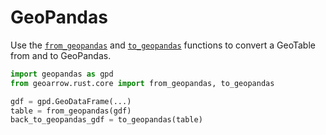 # GeoPandas

Use the [`from_geopandas`](../api/core/interop.md#geoarrow.rust.core.from_geopandas) and [`to_geopandas`](../api/core/interop.md#geoarrow.rust.core.to_geopandas) functions to convert a GeoTable from and to GeoPandas.

```py
import geopandas as gpd
from geoarrow.rust.core import from_geopandas, to_geopandas

gdf = gpd.GeoDataFrame(...)
table = from_geopandas(gdf)
back_to_geopandas_gdf = to_geopandas(table)
```
